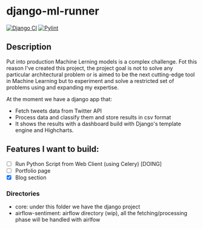 # django-ml-runner

[![Django CI](https://github.com/davidepiu14/django-airflow-sentiment/actions/workflows/django.yml/badge.svg)](https://github.com/davidepiu14/django-airflow-sentiment/actions/workflows/django.yml) [![Pylint](https://github.com/davidepiu14/django-airflow-sentiment/actions/workflows/pylint.yml/badge.svg)](https://github.com/davidepiu14/django-airflow-sentiment/actions/workflows/pylint.yml)

## Description
Put into production Machine Lerning models is a complex challenge. Fot this reason I've created this project, the project goal is not to solve any particular architectural problem or is aimed to be the next cutting-edge tool in Machine Learning but to experiment and solve a restricted set of problems using and expanding my expertise. 

At the moment we have a django app that:
- Fetch tweets data from Twitter API
- Process data and classify them and store results in csv format
- It shows the results with a dashboard build with Django's template engine and Highcharts.

## Features I want to build:
- [ ] Run Python Script from Web Client (using Celery) [DOING]
- [ ] Portfolio page
- [X] Blog section

### Directories
- core: under this folder we have the django project
- airflow-sentiment: airflow directory (wip), all the fetching/processing phase will be handled with airlfow

